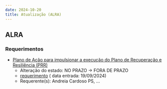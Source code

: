 ```yaml
---
date: 2024-10-20
title: Atualização (ALRA)
---
```

## ALRA

### Requerimentos

* [Plano de Ação para impulsionar a execução do Plano de Recuperação e Resiliência (PRR)](http://base.alra.pt:82/4DACTION/w_pesquisa_registo/4/8512)
  * Alteração do estado: NO PRAZO → FORA DE PRAZO
  * [requerimento](http://base.alra.pt:82/Doc_Req/XIIIreque152.pdf) ( data entrada: 19/09/2024)
  * Requerente(s): Andreia Cardoso PS, ...
